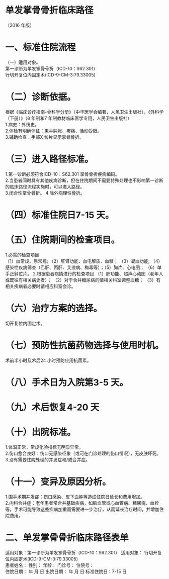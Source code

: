 # 单发掌骨骨折临床路径  
（2016 年版）  
# 一、标准住院流程  
（一）适用对象。  
第一诊断为单发掌骨骨折（ICD-10：S62.301）  
行切开复位内固定术(ICD-9-CM-3:79.33005)  
# （二）诊断依据。  
根据《临床诊疗指南-骨科学分册》（中华医学会编著，人民卫生出版社），《外科学（下册）》（8 年制和7 年制教材临床医学专用，人民卫生出版社）  
1.病史：外伤史。  
2.体检有明确体征：患手肿胀、疼痛、活动受限。  
3.辅助检查：手部X 线片显示掌骨骨折。  
# （三）进入路径标准。  
1.第一诊断必须符合ICD-10：S62.301 掌骨骨折疾病编码。  
2.当患者同时具有其他疾病诊断，但在住院期间不需要特殊处理也不影响第一诊断的临床路径流程实施时，可以进入路径。  
3.闭合性掌骨骨折。 4.除外病理性骨折。  
# （四）标准住院日7-15 天。  
# （五）住院期间的检查项目。  
1.必需的检查项目  
（1）血常规、尿常规; （2）肝肾功能、血电解质、血糖； （3）凝血功能; （4）感染性疾病筛查（乙肝、丙肝、艾滋病、梅毒等）；（5）胸片、心电图； （6）单手正斜位片。 2.根据患者病情进行的检查项目 （1）肺功能、超声心动图（老年人或既往有相关病史者）； （2）对于合并糖尿病的情相关科室调整血糖； （3）有相关疾病者必要时请相应科室会诊。  
# （六）治疗方案的选择。  
切开复位内固定术。  
# （七）预防性抗菌药物选择与使用时机。  
术前半小时及术后24 小时预防应用抗菌素。  
# （八）手术日为入院第3-5 天。  
# （九）术后恢复4-20 天  
# （十）出院标准。  
1.体温正常，常规化验指标无明显异常。  
2.伤口愈合良好：伤口无感染征象（或可在门诊处理的伤口情况），无皮肤坏死。  
3.没有需要住院处理的并发症和/或合并症。  
# （十一）变异及原因分析。  
1.围手术期并发症：伤口感染、皮下血肿等造成住院日延长和费用增加。  
2.内科合并症：老年患者常合并基础疾病，如脑血管或心血管病、糖尿病、血栓等，手术可能导致这些疾病加重而需要进一步治疗，从而延长治疗时间，并增加住院费用。  
# 二、单发掌骨骨折临床路径表单  
适用对象：第一诊断为单发掌骨骨折（ICD-10：S62.301） 适用对象： 行切开复位内固定术(ICD-9-CM-3:79.33005)  
患者姓名：         性别：      年龄：        门诊号：         住院号：  
住院日期：    年   月   日     出院日期：    年   月   日   标准住院日：7-15 日  

